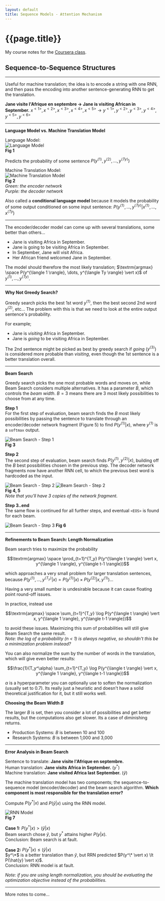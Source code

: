 ```yaml
---
layout: default
title: Sequence Models - Attention Mechanism
---
```


# {{page.title}}

My course notes for the [Coursera class](https://www.coursera.org/learn/nlp-sequence-models).

## Sequence-to-Sequence Structures
---
Useful for machine translation; the idea is to encode a string with one RNN, and then pass the encoding into another
sentence-generating RNN to get the translation.

**Jane visite l'Afrique en septembre $\rightarrow$ Jane is visiting African in September.**
$x^{<1>}, x^{<2>}, x^{<3>}, x^{<4>}, x^{<5>} \rightarrow y^{<1>}, y^{<2>}, y^{<3>}, y^{<4>}, y^{<5>}, y^{<6>}$

---
**Language Model vs. Machine Translation Model**  

Language Model:  
![Language Model](/assets/study-notes/sequence-models/attention-mechanism/1.png)  
**Fig 1**  

Predicts the probability of some sentence $P(y^{\langle 1 \rangle}, y^{\langle 2 \rangle}, \dots, y^{\langle Ty \rangle})$  

Machine Translation Model:  
![Machine Translation Model](/assets/study-notes/sequence-models/attention-mechanism/2.png)  
**Fig 2**  
_Green: the encoder network_  
_Purple: the decoder network_  

Also called a **conditional language model** because it models the probability of some output conditioned on some input
sentence: $P(y^{\langle 1 \rangle}, \dots, y^{\langle Ty \rangle} \vert x^{\langle 1 \rangle}, \dots, x^{\langle Ty})$  

---

The encoder/decoder model can come up with several translations, some better than others...  
- Jane is visiting Africa in September.  
- Jane is going to be visiting Africa in September.  
- In September, Jane will visit Africa.  
- Her African friend welcomed Jane in September.

The model should therefore the most likely translation; $\textrm{argmax} \space P(y^{\langle 1 \rangle}, \dots, y^{\langle Ty \rangle} \vert x)$
of $y^{\langle 1 \rangle}, \dots, y^{\langle Ty \rangle}$.

---
**Why Not Greedy Search?**

Greedy search picks the best 1st word $y^{\langle 1 \rangle}$, then the best second 2nd word $y^{\langle 2 \rangle}$, etc... 
The problem with this is that we need to look at the entire output sentence's probability.  

For example;  
- Jane is _visiting_ Africa in September.
- Jane is _going_ to be visiting Africa in September.

The 2nd sentence might be picked as best by greedy search if _going_ ($y^{\langle 3 \rangle}$) is considered more
probable than _visiting_, even though the 1st sentence is a better translation overall.

---
**Beam Search**

Greedy search picks the one most probable words and moves on, while Beam Search considers multiple alternatives. It has 
a parameter $B$, which controls the _beam width_. $B = 3$ means there are 3 most likely possibilities to choose from at
any time.

**Step 1**  
For the first step of evaluation, beam search finds the $B$ most likely possibilities by passing the sentence to translate
through an encoder/decoder network fragment (Figure 5) to find $P(y^{\langle 1 \rangle} \vert x )$, where $y^{\langle 1 \rangle}$
is a `softmax` output.

![Beam Search - Step 1](/assets/study-notes/sequence-models/attention-mechanism/3.png)  
**Fig 3**  

**Step 2**  
The second step of evaluation, beam search finds $P(y^{\langle 1 \rangle}, y^{\langle 2 \rangle} \vert x )$, building off
the $B$ best possibilities chosen in the previous step. The decoder network fragments now have another RNN cell, to which
the previous best word is hardcoded as the input. 

![Beam Search - Step 2](/assets/study-notes/sequence-models/attention-mechanism/4.png)
![Beam Search - Step 2](/assets/study-notes/sequence-models/attention-mechanism/5.png)  
 **Fig 4, 5**  
_Note that you'll have 3 copies of the network fragment._

**Step 3..end**  
The same flow is continued for all further steps, and eventual `<EOS>` is found for each beam.

![Beam Search - Step 3](/assets/study-notes/sequence-models/attention-mechanism/6.png)
**Fig 6**  

---
**Refinements to Beam Search: Length Normalization**

Beam search tries to maximize the probability

$$\textrm{argmax} \space \prod_{t=1}^{T_y} P(y^{\langle t \rangle} \vert x, y^{\langle 1 \rangle}, y^{\langle t-1 \rangle})$$

which approaches a very small problem for larger translation sentences, because $P(y^{\langle 1 \rangle}, \dots, y^{\langle T_y \rangle} \vert x) = 
P(y^{\langle 1 \rangle} | x) \times P(y^{\langle 2 \rangle} | x, y^{\langle 1 \rangle}) \dots$

Having a very small number is undesirable because it can cause floating point round-off issues.  

In practice, instead use  

$$\textrm{argmax} \space \sum_{t=1}^{T_y} \log P(y^{\langle t \rangle} \vert x, y^{\langle 1 \rangle}, y^{\langle t-1 \rangle})$$

to avoid these issues. Maximizing this sum of probabilities will still give Beam Search the same result.  
_Note: the log of a probability (n < 1) is always negative, so shouldn't this be a minimization problem instead?_  

You can also normalize the sum by the number of words in the translation, which will give even better results:  

$$\frac{1}{T_y^\alpha} \sum_{t=1}^{T_y} \log P(y^{\langle t \rangle} \vert x, y^{\langle 1 \rangle}, y^{\langle t-1 \rangle})$$  

$\alpha$ is a hyperparameter you can optionally use to soften the normalization (usually set to 0.7). Its really just a 
heuristic and doesn't have a solid theoretical justification for it, but it still works well.  

**Choosing the Beam Width $B$**  

The larger $B$ is set, then you consider a lot of possibilities and get better results, but the computations also get slower.
Its a case of diminishing returns.

- Production Systems: $B$ is between 10 and 100  
- Research Systems: $B$ is between 1,000 and 3,000  

---
**Error Analysis in Beam Search**

Sentence to translate: **Jane visite l'Afrique en septembre.**  
Human translation: **Jane visits Africa in September.** ($y^*$)  
Machine translation: **Jane visited Africa last September.** ($\hat{y}$)  

The machine translation model has two components; the sequence-to-sequence model (encoder/decoder) and the beam search
algorithm. **Which component is most responsible for the translation error?**

Compute $P(y^* \vert x)$ and $P(\hat{y} \vert x)$ using the RNN model.

![RNN Model](/assets/study-notes/sequence-models/attention-mechanism/7.png)  
**Fig 7**  

**Case 1:** $P(y^* \vert x) \gt (\hat{y} \vert x)$  
Beam search chose $\hat{y}$, but $y^*$ attains higher $P(y \vert x)$.  
Conclusion: Beam search is at fault.  

**Case 2:** $P(y^* \vert x) \le (\hat{y} \vert x)$  
$y^\*$ is a better translation than $\hat{y}$, but RRN predicted $P(y^\* \vert x) \lt P(\hat{y} \vert x)$.  
Conclusion: RNN model is at fault.

_Note: if you are using length normalization, you should be evaluating the optimization objective instead of the probabilities._

---
More notes to come...